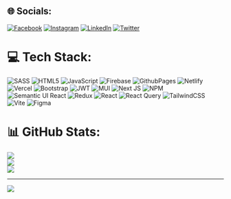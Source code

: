 
## 🌐 Socials:
[![Facebook](https://img.shields.io/badge/Facebook-%231877F2.svg?logo=Facebook&logoColor=white)](https://facebook.com/rahulvijay81) [![Instagram](https://img.shields.io/badge/Instagram-%23E4405F.svg?logo=Instagram&logoColor=white)](https://instagram.com/rahulvijay81) [![LinkedIn](https://img.shields.io/badge/LinkedIn-%230077B5.svg?logo=linkedin&logoColor=white)](https://linkedin.com/in/rahulviay81) [![Twitter](https://img.shields.io/badge/Twitter-%231DA1F2.svg?logo=Twitter&logoColor=white)](https://twitter.com/rahulvijay81) 

# 💻 Tech Stack:
![SASS](https://img.shields.io/badge/SASS-hotpink.svg?style=for-the-badge&logo=SASS&logoColor=white) ![HTML5](https://img.shields.io/badge/html5-%23E34F26.svg?style=for-the-badge&logo=html5&logoColor=white) ![JavaScript](https://img.shields.io/badge/javascript-%23323330.svg?style=for-the-badge&logo=javascript&logoColor=%23F7DF1E) ![Firebase](https://img.shields.io/badge/firebase-%23039BE5.svg?style=for-the-badge&logo=firebase) ![GithubPages](https://img.shields.io/badge/github%20pages-121013?style=for-the-badge&logo=github&logoColor=white) ![Netlify](https://img.shields.io/badge/netlify-%23000000.svg?style=for-the-badge&logo=netlify&logoColor=#00C7B7) ![Vercel](https://img.shields.io/badge/vercel-%23000000.svg?style=for-the-badge&logo=vercel&logoColor=white) ![Bootstrap](https://img.shields.io/badge/bootstrap-%238511FA.svg?style=for-the-badge&logo=bootstrap&logoColor=white) ![JWT](https://img.shields.io/badge/JWT-black?style=for-the-badge&logo=JSON%20web%20tokens) ![MUI](https://img.shields.io/badge/MUI-%230081CB.svg?style=for-the-badge&logo=mui&logoColor=white) ![Next JS](https://img.shields.io/badge/Next-black?style=for-the-badge&logo=next.js&logoColor=white) ![NPM](https://img.shields.io/badge/NPM-%23CB3837.svg?style=for-the-badge&logo=npm&logoColor=white) ![Semantic UI React](https://img.shields.io/badge/Semantic%20UI%20React-%2335BDB2.svg?style=for-the-badge&logo=SemanticUIReact&logoColor=white) ![Redux](https://img.shields.io/badge/redux-%23593d88.svg?style=for-the-badge&logo=redux&logoColor=white) ![React](https://img.shields.io/badge/react-%2320232a.svg?style=for-the-badge&logo=react&logoColor=%2361DAFB) ![React Query](https://img.shields.io/badge/-React%20Query-FF4154?style=for-the-badge&logo=react%20query&logoColor=white) ![TailwindCSS](https://img.shields.io/badge/tailwindcss-%2338B2AC.svg?style=for-the-badge&logo=tailwind-css&logoColor=white) ![Vite](https://img.shields.io/badge/vite-%23646CFF.svg?style=for-the-badge&logo=vite&logoColor=white) ![Figma](https://img.shields.io/badge/figma-%23F24E1E.svg?style=for-the-badge&logo=figma&logoColor=white)
# 📊 GitHub Stats:
![](https://github-readme-stats.vercel.app/api?username=rahulvijay81&theme=vue&hide_border=false&include_all_commits=true&count_private=true)<br/>
![](https://github-readme-streak-stats.herokuapp.com/?user=rahulvijay81&theme=vue&hide_border=false)<br/>
![](https://github-readme-stats.vercel.app/api/top-langs/?username=rahulvijay81&theme=vue&hide_border=false&include_all_commits=true&count_private=true&layout=compact)

---
[![](https://visitcount.itsvg.in/api?id=rahulvijay81&icon=8&color=8)](https://visitcount.itsvg.in)

<!-- Proudly created with GPRM ( https://gprm.itsvg.in ) -->
